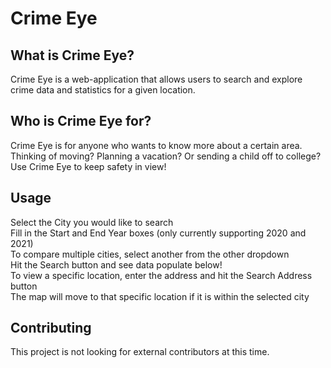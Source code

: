 # Crime Eye
## What is Crime Eye?
Crime Eye is a web-application that allows users to search and explore crime data and statistics for a given location.

## Who is Crime Eye for?
Crime Eye is for anyone who wants to know more about a certain area.<br />
Thinking of moving? Planning a vacation? Or sending a child off to college?<br />
Use Crime Eye to keep safety in view!

## Usage
Select the City you would like to search<br />
Fill in the Start and End Year boxes (only currently supporting 2020 and 2021)<br />
To compare multiple cities, select another from the other dropdown<br />
Hit the Search button and see data populate below!<br />
To view a specific location, enter the address and hit the Search Address button<br />
The map will move to that specific location if it is within the selected city<br />


## Contributing
This project is not looking for external contributors at this time.
